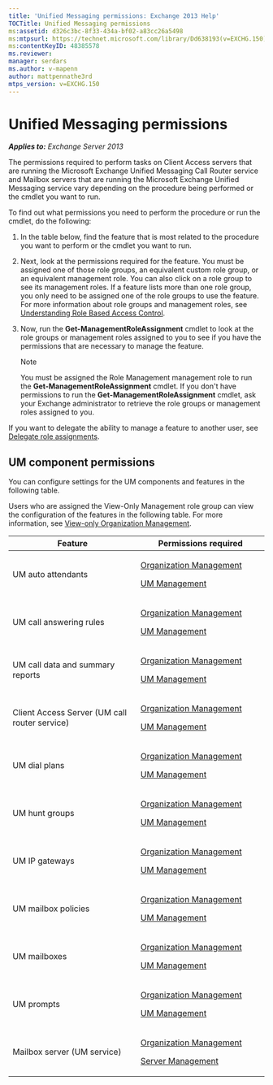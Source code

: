 ```yaml
---
title: 'Unified Messaging permissions: Exchange 2013 Help'
TOCTitle: Unified Messaging permissions
ms:assetid: d326c3bc-8f33-434a-bf02-a83cc26a5498
ms:mtpsurl: https://technet.microsoft.com/library/Dd638193(v=EXCHG.150)
ms:contentKeyID: 48385578
ms.reviewer: 
manager: serdars
ms.author: v-mapenn
author: mattpennathe3rd
mtps_version: v=EXCHG.150
---
```


# Unified Messaging permissions

_**Applies to:** Exchange Server 2013_

The permissions required to perform tasks on Client Access servers that are running the Microsoft Exchange Unified Messaging Call Router service and Mailbox servers that are running the Microsoft Exchange Unified Messaging service vary depending on the procedure being performed or the cmdlet you want to run.

To find out what permissions you need to perform the procedure or run the cmdlet, do the following:

1. In the table below, find the feature that is most related to the procedure you want to perform or the cmdlet you want to run.

2. Next, look at the permissions required for the feature. You must be assigned one of those role groups, an equivalent custom role group, or an equivalent management role. You can also click on a role group to see its management roles. If a feature lists more than one role group, you only need to be assigned one of the role groups to use the feature. For more information about role groups and management roles, see [Understanding Role Based Access Control](understanding-role-based-access-control-exchange-2013-help.md).

3. Now, run the **Get-ManagementRoleAssignment** cmdlet to look at the role groups or management roles assigned to you to see if you have the permissions that are necessary to manage the feature.

    > [!NOTE]
    > You must be assigned the Role Management management role to run the <STRONG>Get-ManagementRoleAssignment</STRONG> cmdlet. If you don't have permissions to run the <STRONG>Get-ManagementRoleAssignment</STRONG> cmdlet, ask your Exchange administrator to retrieve the role groups or management roles assigned to you.

If you want to delegate the ability to manage a feature to another user, see [Delegate role assignments](delegate-role-assignments-exchange-2013-help.md).

## UM component permissions

You can configure settings for the UM components and features in the following table.

Users who are assigned the View-Only Management role group can view the configuration of the features in the following table. For more information, see [View-only Organization Management](view-only-organization-management-exchange-2013-help.md).

<table>
<colgroup>
<col style="width: 50%" />
<col style="width: 50%" />
</colgroup>
<thead>
<tr class="header">
<th>Feature</th>
<th>Permissions required</th>
</tr>
</thead>
<tbody>
<tr class="odd">
<td><p>UM auto attendants</p></td>
<td><p><a href="organization-management-exchange-2013-help.md">Organization Management</a></p>
<p><a href="um-management-exchange-2013-help.md">UM Management</a></p></td>
</tr>
<tr class="even">
<td><p>UM call answering rules</p></td>
<td><p><a href="organization-management-exchange-2013-help.md">Organization Management</a></p>
<p><a href="um-management-exchange-2013-help.md">UM Management</a></p></td>
</tr>
<tr class="odd">
<td><p>UM call data and summary reports</p></td>
<td><p><a href="organization-management-exchange-2013-help.md">Organization Management</a></p>
<p><a href="um-management-exchange-2013-help.md">UM Management</a></p></td>
</tr>
<tr class="even">
<td><p>Client Access Server (UM call router service)</p></td>
<td><p><a href="organization-management-exchange-2013-help.md">Organization Management</a></p>
<p><a href="um-management-exchange-2013-help.md">UM Management</a></p></td>
</tr>
<tr class="odd">
<td><p>UM dial plans</p></td>
<td><p><a href="organization-management-exchange-2013-help.md">Organization Management</a></p>
<p><a href="um-management-exchange-2013-help.md">UM Management</a></p></td>
</tr>
<tr class="even">
<td><p>UM hunt groups</p></td>
<td><p><a href="organization-management-exchange-2013-help.md">Organization Management</a></p>
<p><a href="um-management-exchange-2013-help.md">UM Management</a></p></td>
</tr>
<tr class="odd">
<td><p>UM IP gateways</p></td>
<td><p><a href="organization-management-exchange-2013-help.md">Organization Management</a></p>
<p><a href="um-management-exchange-2013-help.md">UM Management</a></p></td>
</tr>
<tr class="even">
<td><p>UM mailbox policies</p></td>
<td><p><a href="organization-management-exchange-2013-help.md">Organization Management</a></p>
<p><a href="um-management-exchange-2013-help.md">UM Management</a></p></td>
</tr>
<tr class="odd">
<td><p>UM mailboxes</p></td>
<td><p><a href="organization-management-exchange-2013-help.md">Organization Management</a></p>
<p><a href="um-management-exchange-2013-help.md">UM Management</a></p></td>
</tr>
<tr class="even">
<td><p>UM prompts</p></td>
<td><p><a href="organization-management-exchange-2013-help.md">Organization Management</a></p>
<p><a href="um-management-exchange-2013-help.md">UM Management</a></p></td>
</tr>
<tr class="odd">
<td><p>Mailbox server (UM service)</p></td>
<td><p><a href="organization-management-exchange-2013-help.md">Organization Management</a></p>
<p><a href="server-management-exchange-2013-help.md">Server Management</a></p></td>
</tr>
</tbody>
</table>
